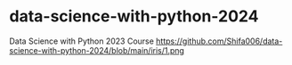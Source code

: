 # data-science-with-python-2024
Data Science with Python 2023 Course
https://github.com/Shifa006/data-science-with-python-2024/blob/main/iris/1.png
